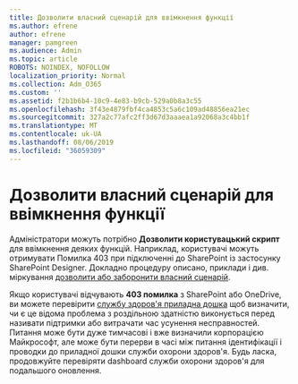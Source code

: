 ```yaml
---
title: Дозволити власний сценарій для ввімкнення функції
ms.author: efrene
author: efrene
manager: pamgreen
ms.audience: Admin
ms.topic: article
ROBOTS: NOINDEX, NOFOLLOW
localization_priority: Normal
ms.collection: Adm_O365
ms.custom: ''
ms.assetid: f2b1b6b4-10c9-4e83-b9cb-529a0b8a3c55
ms.openlocfilehash: 3f43e4879fbf4ca4853c5a6c109ad48856ea21ec
ms.sourcegitcommit: 327a2c77afc2ff3d67d3aaaea1a92068a3c4bb1f
ms.translationtype: MT
ms.contentlocale: uk-UA
ms.lasthandoff: 08/06/2019
ms.locfileid: "36059309"
---
```

# <a name="allow-custom-script-to-enable-features"></a>Дозволити власний сценарій для ввімкнення функції

Адміністратори можуть потрібно **Дозволити користувацький скрипт** для ввімкнення деяких функцій. Наприклад, користувачі можуть отримувати Помилка 403 при підключенні до SharePoint із застосунку SharePoint Designer. Докладно процедуру описано, приклади і див. міркування [дозволити або заборонити власний сценарій](https://docs.microsoft.com/sharepoint/allow-or-prevent-custom-script).

Якщо користувачі відчувають **403 помилка** з SharePoint або OneDrive, ви можете перевірити [службу здоров'я приладна дошка](https://admin.microsoft.com/AdminPortal/Home#/servicehealth) щоб визначити, чи є це відома проблема з роздільною здатністю виконується перед називати підтримки або витрачати час усунення несправностей. Питання може бути дуже тимчасові і вже визначили корпорацією Майкрософт, але може бути перерви в часі між питання ідентифікації і проводки до приладної дошки служби охорони здоров'я. Будь ласка, продовжуйте перевіряти dashboard служби охорони здоров'я для подальшого оновлення.

